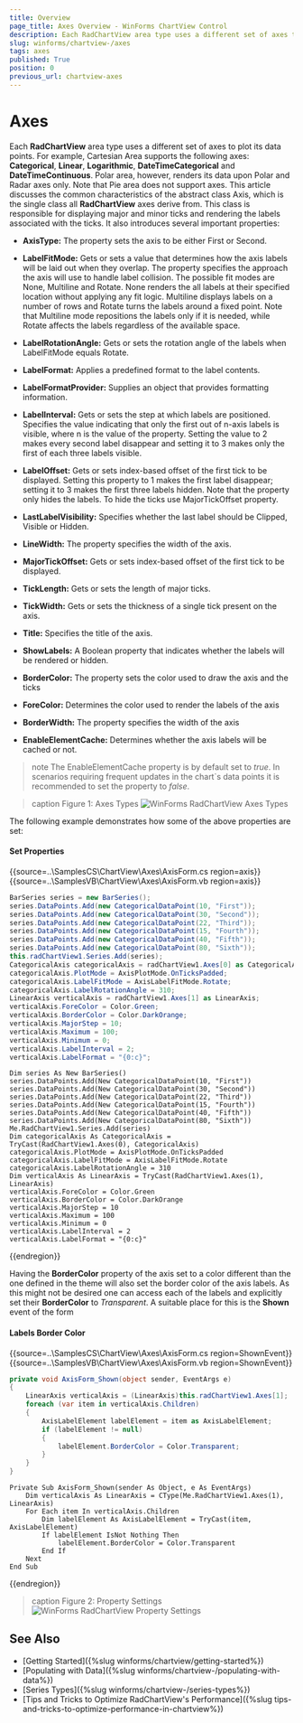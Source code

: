 ```yaml
---
title: Overview
page_title: Axes Overview - WinForms ChartView Control
description: Each RadChartView area type uses a different set of axes to plot its data points. For example, Cartesian Area supports the following axes, Categorical, Linear, Logarithmic, DateTimeCategorical and DateTimeContinuous.
slug: winforms/chartview-/axes
tags: axes
published: True
position: 0
previous_url: chartview-axes
---
```


# Axes

Each __RadChartView__ area type uses a different set of axes to plot its data points. For example, Cartesian Area supports the following axes: __Categorical__, __Linear__, __Logarithmic__, __DateTimeCategorical__ and __DateTimeContinuous__. Polar area, however, renders its data upon Polar and Radar axes only. Note that Pie area does not support axes. This article discusses the common characteristics of the abstract class Axis, which is the single class all __RadChartView__ axes derive from. This class is responsible for displaying major and minor ticks and rendering the labels associated with the ticks. It also introduces several important properties:

* __AxisType:__ The property sets the axis to be either First or Second.

* __LabelFitMode:__ Gets or sets a value that determines how the axis labels will be laid out when they overlap.  The property specifies the approach the axis will use to handle label collision. The possible fit modes are None, Multiline and Rotate. None renders the all labels at their specified location without applying any fit logic. Multiline displays labels on a number of rows and Rotate turns the labels around a fixed point. Note that Multiline mode repositions the labels only if it is needed, while Rotate affects the labels regardless of the available space.

* __LabelRotationAngle:__ Gets or sets the rotation angle of the labels when LabelFitMode equals Rotate.

* __LabelFormat:__ Applies a predefined format to the label contents.

* __LabelFormatProvider:__ Supplies an object that provides formatting information.

* __LabelInterval:__ Gets or sets the step at which labels are positioned. Specifies the value indicating that only the first out of n-axis labels is visible, where n is the value of the property. Setting the value to 2 makes every second label disappear and setting it to 3 makes only the first of each three labels visible.

* __LabelOffset:__ Gets or sets index-based offset of the first tick to be displayed. Setting this property to 1 makes the first label disappear; setting it to 3 makes the first three labels hidden. Note that the property only hides the labels. To hide the ticks use MajorTickOffset property.

* __LastLabelVisibility:__ Specifies whether the last label should be Clipped, Visible or Hidden.

* __LineWidth:__ The property specifies the width of the axis.

* __MajorTickOffset:__ Gets or sets index-based offset of the first tick to be displayed.

* __TickLength:__ Gets or sets the length of major ticks.

* __TickWidth:__ Gets or sets the thickness of a single tick present on the axis.

* __Title:__ Specifies the title of the axis.

* __ShowLabels:__ A Boolean property that indicates whether the labels will be rendered or hidden.

* __BorderColor:__ The property sets the color used to draw the axis and the ticks

* __ForeColor:__ Determines the color used to render the labels of the axis

* __BorderWidth:__ The property specifies the width of the axis

* __EnableElementCache:__ Determines whether the axis labels will be cached or not.

>note The EnableElementCache property is by default set to *true*. In scenarios requiring frequent updates in the chart`s data points it is recommended to set the property to *false*.

>caption Figure 1: Axes Types
![WinForms RadChartView Axes Types](images/chartview-axes001.png)

The following example demonstrates how some of the above properties are set: 

#### Set Properties

{{source=..\SamplesCS\ChartView\Axes\AxisForm.cs region=axis}} 
{{source=..\SamplesVB\ChartView\Axes\AxisForm.vb region=axis}} 

````C#
BarSeries series = new BarSeries();
series.DataPoints.Add(new CategoricalDataPoint(10, "First"));
series.DataPoints.Add(new CategoricalDataPoint(30, "Second"));
series.DataPoints.Add(new CategoricalDataPoint(22, "Third"));
series.DataPoints.Add(new CategoricalDataPoint(15, "Fourth"));
series.DataPoints.Add(new CategoricalDataPoint(40, "Fifth"));
series.DataPoints.Add(new CategoricalDataPoint(80, "Sixth"));
this.radChartView1.Series.Add(series);
CategoricalAxis categoricalAxis = radChartView1.Axes[0] as CategoricalAxis;
categoricalAxis.PlotMode = AxisPlotMode.OnTicksPadded;
categoricalAxis.LabelFitMode = AxisLabelFitMode.Rotate;
categoricalAxis.LabelRotationAngle = 310;
LinearAxis verticalAxis = radChartView1.Axes[1] as LinearAxis;
verticalAxis.ForeColor = Color.Green;
verticalAxis.BorderColor = Color.DarkOrange;
verticalAxis.MajorStep = 10;
verticalAxis.Maximum = 100;
verticalAxis.Minimum = 0;
verticalAxis.LabelInterval = 2;
verticalAxis.LabelFormat = "{0:c}";

````
````VB.NET
Dim series As New BarSeries()
series.DataPoints.Add(New CategoricalDataPoint(10, "First"))
series.DataPoints.Add(New CategoricalDataPoint(30, "Second"))
series.DataPoints.Add(New CategoricalDataPoint(22, "Third"))
series.DataPoints.Add(New CategoricalDataPoint(15, "Fourth"))
series.DataPoints.Add(New CategoricalDataPoint(40, "Fifth"))
series.DataPoints.Add(New CategoricalDataPoint(80, "Sixth"))
Me.RadChartView1.Series.Add(series)
Dim categoricalAxis As CategoricalAxis = TryCast(RadChartView1.Axes(0), CategoricalAxis)
categoricalAxis.PlotMode = AxisPlotMode.OnTicksPadded
categoricalAxis.LabelFitMode = AxisLabelFitMode.Rotate
categoricalAxis.LabelRotationAngle = 310
Dim verticalAxis As LinearAxis = TryCast(RadChartView1.Axes(1), LinearAxis)
verticalAxis.ForeColor = Color.Green
verticalAxis.BorderColor = Color.DarkOrange
verticalAxis.MajorStep = 10
verticalAxis.Maximum = 100
verticalAxis.Minimum = 0
verticalAxis.LabelInterval = 2
verticalAxis.LabelFormat = "{0:c}"

````

{{endregion}} 

Having the **BorderColor** property of the axis set to a color different than the one defined in the theme will also set the border color of the axis labels. As this might not be desired one can access each of the labels and explicitly set their **BorderColor** to *Transparent*. A suitable place for this is the **Shown** event of the form

#### Labels Border Color

{{source=..\SamplesCS\ChartView\Axes\AxisForm.cs region=ShownEvent}} 
{{source=..\SamplesVB\ChartView\Axes\AxisForm.vb region=ShownEvent}}
````C#
private void AxisForm_Shown(object sender, EventArgs e)
{
    LinearAxis verticalAxis = (LinearAxis)this.radChartView1.Axes[1];
    foreach (var item in verticalAxis.Children)
    {
        AxisLabelElement labelElement = item as AxisLabelElement;
        if (labelElement != null)
        {
            labelElement.BorderColor = Color.Transparent;
        }
    }
}

````
````VB.NET
Private Sub AxisForm_Shown(sender As Object, e As EventArgs)
    Dim verticalAxis As LinearAxis = CType(Me.RadChartView1.Axes(1), LinearAxis)
    For Each item In verticalAxis.Children
        Dim labelElement As AxisLabelElement = TryCast(item, AxisLabelElement)
        If labelElement IsNot Nothing Then
            labelElement.BorderColor = Color.Transparent
        End If
    Next
End Sub

```` 



{{endregion}} 

>caption Figure 2: Property Settings
![WinForms RadChartView Property Settings](images/chartview-axes002.png)

## See Also

* [Getting Started]({%slug winforms/chartview/getting-started%})
* [Populating with Data]({%slug winforms/chartview-/populating-with-data%})
* [Series Types]({%slug winforms/chartview-/series-types%})
* [Tips and Tricks to Optimize RadChartView's Performance]({%slug tips-and-tricks-to-optimize-performance-in-chartview%})
